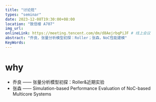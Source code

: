 ```yaml
---
title: "讨论班"
types: "seminar"
date: 2023-12-08T19:30:00+08:00
location: "致信楼 A707"
img_url: 
onlineLink: https://meeting.tencent.com/dm/d8AejrbqPiJF # 线上会议
abstract: "乔良，张量分析模型初探：Roller；张森，NoC性能建模"
KeyWords:
---
```


# why

- 乔良 —— 张量分析模型初探：Roller&近期实验
- 张森 —— Simulation-based Performance Evaluation of NoC-based Multicore Systems